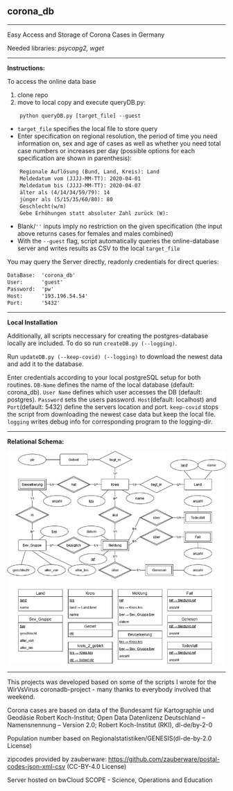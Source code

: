 ## corona_db
----

Easy Access and Storage of Corona Cases in Germany

Needed libraries: *psycopg2, wget*

----
**Instructions:**


To access the online data base
1. clone repo
2. move to local copy and execute queryDB.py:
```
    python queryDB.py [target_file] --guest
```
- `target_file` specifies the local file to store query
- Enter specification on regional resolution, the period of time you need information on, sex and age of cases
  as well as whether you need total case numbers or increases per day (possible options for each specification are shown in parenthesis):
```
    Regionale Auflösung (Bund, Land, Kreis): Land
    Meldedatum vom (JJJJ-MM-TT): 2020-04-01
    Meldedatum bis (JJJJ-MM-TT): 2020-04-07
    älter als (4/14/34/59/79): 14
    jünger als (5/15/35/60/80): 80
    Geschlecht(w/m)
    Gebe Erhöhungen statt absoluter Zahl zurück (W):
```
- Blank/`''` inputs imply no restriction on the given specification (the input above returns cases for females and males combined)
- With the `--guest` flag, script automatically queries the online-database server and writes results as CSV to the local `target_file`


You may query the Server directly, readonly credentials for direct queries: 
    
    DataBase:  'corona_db'
    User:      'guest'
    Password:  'pw'
    Host:      '193.196.54.54'
    Port:      '5432'

-----
**Local Installation**

Additionally, all scripts neccessary for creating the postgres-database locally are included. To do so run `createDB.py (--logging)`.

Run `updateDB.py (--keep-covid) (--logging)` to download the newest data and add it to the database.  

Enter credentials according to your local postgreSQL setup for both routines. `DB-Name` defines the name of the local database (default: corona_db). `User Name` defines which user accesses the DB (default: postgres). `Password` sets the users password. `Host`(default: localhost) and `Port`(default: 5432) define the servers location and port.
`keep-covid` stops the script from downloading the newest case data but keep the local file. `logging` writes debug info for corresponding program to the logging-dir. 

    

-----
**Relational Schema:**

![rel_schema](/corona_db.png)


-----
This projects was developed based on some of the scripts I wrote for the WirVsVirus coronadb-project - many thanks to everybody involved that weekend.

Corona cases are based on data of the Bundesamt für Kartographie und Geodäsie Robert Koch-Institut; Open Data Datenlizenz Deutschland – Namensnennung – Version 2.0; Robert Koch-Institut (RKI), dl-de/by-2-0

Population number based on Regionalstatistiken/GENESIS(dl-de-by-2.0 License)

zipcodes provided by zauberware: https://github.com/zauberware/postal-codes-json-xml-csv (CC-BY-4.0 License)

Server hosted on bwCloud SCOPE - Science, Operations and Education
